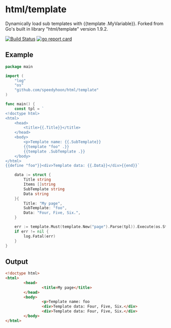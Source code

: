 # html/template
Dynamically load sub templates with {{template .MyVariable}}. Forked from Go's built in library "html/template" version 1.9.2.

[![Build Status](https://travis-ci.org/speedyhoon/html.svg?branch=master)](https://travis-ci.org/speedyhoon/html)
[![go report card](https://goreportcard.com/badge/github.com/speedyhoon/html)](https://goreportcard.com/report/github.com/speedyhoon/html)

## Example
```go
package main

import (
	"log"
	"os"
	"github.com/speedyhoon/html/template"
)

func main() {
	const tpl = `
<!doctype html>
<html>
	<head>
		<title>{{.Title}}</title>
	</head>
	<body>
		<p>Template name: {{.SubTemplate}}
		{{template "foo" .}}
		{{template .SubTemplate .}}
	</body>
</html>
{{define "foo"}}<div>Template data: {{.Data}}</div>{{end}}`

	data := struct {
		Title string
		Items []string
		SubTemplate string
		Data string
	}{
		Title: "My page",
		SubTemplate: "foo",
		Data: "Four, Five, Six.",
	}

	err := template.Must(template.New("page").Parse(tpl)).Execute(os.Stdout, data)
	if err != nil {
		log.Fatal(err)
	}
}
```

## Output
```html
<!doctype html>
<html>
        <head>
                <title>My page</title>
        </head>
        <body>
                <p>Template name: foo
                <div>Template data: Four, Five, Six.</div>
                <div>Template data: Four, Five, Six.</div>
        </body>
</html>
```